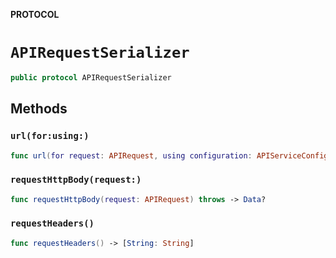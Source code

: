 **PROTOCOL**

# `APIRequestSerializer`

```swift
public protocol APIRequestSerializer
```

## Methods
### `url(for:using:)`

```swift
func url(for request: APIRequest, using configuration: APIServiceConfiguration) throws -> URL
```

### `requestHttpBody(request:)`

```swift
func requestHttpBody(request: APIRequest) throws -> Data?
```

### `requestHeaders()`

```swift
func requestHeaders() -> [String: String]
```
